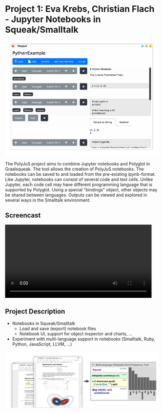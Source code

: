 # Project 1: Eva Krebs, Christian Flach - Jupyter Notebooks in Squeak/Smalltalk

![](screenshot.png)

The PolyJuS project aims to combine Jupyter notebooks and Polyglot in Graalsqueak.
The tool allows the creation of PolyJuS notebooks.
The notebooks can be saved to and loaded from the pre-existing ipynb-format.
Like Jupyter, notebooks can consist of several code and text cells.
Unlike Jupyter, each code cell may have different programming language that is supported by Polyglot.
Using a special "bindings" object, other objects may be shared between languages.
Outputs can be viewed and explored in several ways in the Smalltalk environment.



## Screencast

<video width=480 controls><source src="screencast.mp4" type="video/mp4"></video>

## Project Description

- Notebooks in Squeak/Smalltalk
  - Load and save (export) notebook files
  - Notebook UI, support for object inspector and charts, …
- Experiment with multi-language support in notebooks (Smalltalk, Ruby, Python, JavaScript, LLVM, …)

![](motivation.png)